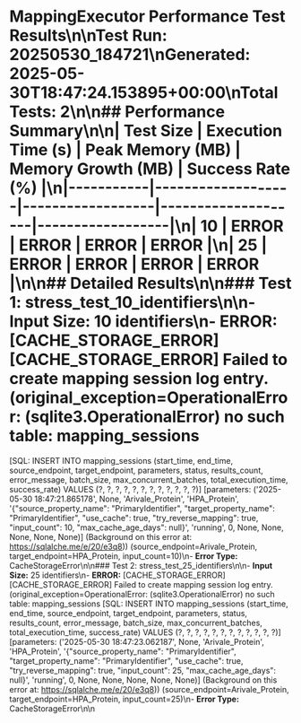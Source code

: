 # MappingExecutor Performance Test Results\n\n**Test Run:** 20250530_184721\n**Generated:** 2025-05-30T18:47:24.153895+00:00\n**Total Tests:** 2\n\n## Performance Summary\n\n| Test Size | Execution Time (s) | Peak Memory (MB) | Memory Growth (MB) | Success Rate (%) |\n|-----------|-------------------|------------------|--------------------|------------------|\n| 10 | ERROR | ERROR | ERROR | ERROR |\n| 25 | ERROR | ERROR | ERROR | ERROR |\n\n## Detailed Results\n\n### Test 1: stress_test_10_identifiers\n\n- **Input Size:** 10 identifiers\n- **ERROR:** [CACHE_STORAGE_ERROR] [CACHE_STORAGE_ERROR] Failed to create mapping session log entry. (original_exception=OperationalError: (sqlite3.OperationalError) no such table: mapping_sessions
[SQL: INSERT INTO mapping_sessions (start_time, end_time, source_endpoint, target_endpoint, parameters, status, results_count, error_message, batch_size, max_concurrent_batches, total_execution_time, success_rate) VALUES (?, ?, ?, ?, ?, ?, ?, ?, ?, ?, ?, ?)]
[parameters: ('2025-05-30 18:47:21.865178', None, 'Arivale_Protein', 'HPA_Protein', '{"source_property_name": "PrimaryIdentifier", "target_property_name": "PrimaryIdentifier", "use_cache": true, "try_reverse_mapping": true, "input_count": 10, "max_cache_age_days": null}', 'running', 0, None, None, None, None, None)]
(Background on this error at: https://sqlalche.me/e/20/e3q8)) (source_endpoint=Arivale_Protein, target_endpoint=HPA_Protein, input_count=10)\n- **Error Type:** CacheStorageError\n\n### Test 2: stress_test_25_identifiers\n\n- **Input Size:** 25 identifiers\n- **ERROR:** [CACHE_STORAGE_ERROR] [CACHE_STORAGE_ERROR] Failed to create mapping session log entry. (original_exception=OperationalError: (sqlite3.OperationalError) no such table: mapping_sessions
[SQL: INSERT INTO mapping_sessions (start_time, end_time, source_endpoint, target_endpoint, parameters, status, results_count, error_message, batch_size, max_concurrent_batches, total_execution_time, success_rate) VALUES (?, ?, ?, ?, ?, ?, ?, ?, ?, ?, ?, ?)]
[parameters: ('2025-05-30 18:47:23.062187', None, 'Arivale_Protein', 'HPA_Protein', '{"source_property_name": "PrimaryIdentifier", "target_property_name": "PrimaryIdentifier", "use_cache": true, "try_reverse_mapping": true, "input_count": 25, "max_cache_age_days": null}', 'running', 0, None, None, None, None, None)]
(Background on this error at: https://sqlalche.me/e/20/e3q8)) (source_endpoint=Arivale_Protein, target_endpoint=HPA_Protein, input_count=25)\n- **Error Type:** CacheStorageError\n\n